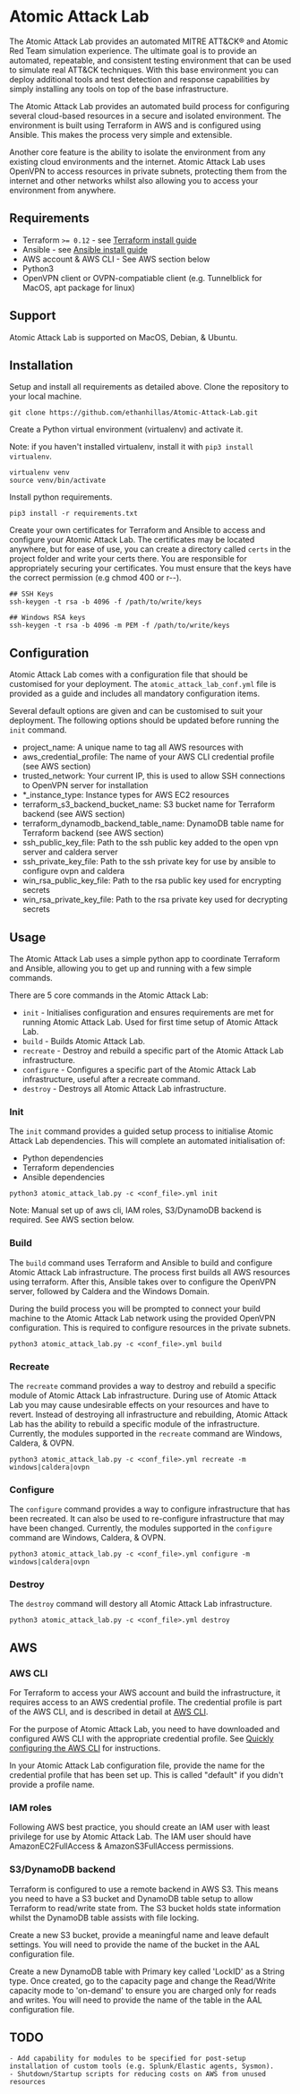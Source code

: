 
# Atomic Attack Lab
The Atomic Attack Lab provides an automated MITRE ATT&CK® and Atomic Red Team simulation experience. The ultimate goal is to provide an automated, repeatable, and consistent testing environment that can be used to simulate real ATT&CK techniques. With this base environment you can deploy additional tools and test detection and response capabilities by simply installing any tools on top of the base infrastructure. 

The Atomic Attack Lab provides an automated build process for configuring several cloud-based resources in a secure and isolated environment. The environment is built using Terraform in AWS and is configured using Ansible. This makes the process very simple and extensible. 

Another core feature is the ability to isolate the environment from any existing cloud environments and the internet. Atomic Attack Lab uses OpenVPN to access resources in private subnets, protecting them from the internet and other networks whilst also allowing you to access your environment from anywhere. 



## Requirements
* Terraform `>= 0.12` - see [Terraform install guide](https://learn.hashicorp.com/terraform/getting-started/install.html)
* Ansible - see [Ansible install guide](https://docs.ansible.com/ansible/latest/installation_guide/intro_installation.html)
* AWS account & AWS CLI - See AWS section below
* Python3
* OpenVPN client or OVPN-compatiable client (e.g. Tunnelblick for MacOS, apt package for linux)

## Support
Atomic Attack Lab is supported on MacOS, Debian, & Ubuntu.

## Installation
Setup and install all requirements as detailed above. Clone the repository to your local machine.
```  
git clone https://github.com/ethanhillas/Atomic-Attack-Lab.git
```

Create a Python virtual environment (virtualenv) and activate it. 

Note: if you haven't installed virtualenv, install it with `pip3 install virtualenv`.

```
virtualenv venv
source venv/bin/activate
```

Install python requirements.

```
pip3 install -r requirements.txt
```

Create your own certificates for Terraform and Ansible to access and configure your Atomic Attack Lab. The certificates may be located anywhere, but for ease of use, you can create a directory called `certs` in the project folder and write your certs there. You are responsible for appropriately securing your certificates. You must ensure that the keys have the correct permission (e.g chmod 400 or r--).

```
## SSH Keys
ssh-keygen -t rsa -b 4096 -f /path/to/write/keys

## Windows RSA keys
ssh-keygen -t rsa -b 4096 -m PEM -f /path/to/write/keys
```


## Configuration
Atomic Attack Lab comes with a configuration file that should be customised for your deployment. The `atomic_attack_lab_conf.yml` file is provided as a guide and includes all mandatory configuration items.

Several default options are given and can be customised to suit your deployment. The following options should be updated before running the `init` command.

* project_name: A unique name to tag all AWS resources with
* aws_credential_profile: The name of your AWS CLI credential profile (see AWS section)
* trusted_network: Your current IP, this is used to allow SSH connections to OpenVPN server for installation
* *_instance_type: Instance types for AWS EC2 resources
* terraform_s3_backend_bucket_name: S3 bucket name for Terraform backend (see AWS section)
* terraform_dynamodb_backend_table_name: DynamoDB table name for Terraform backend (see AWS section)
* ssh_public_key_file: Path to the ssh public key added to the open vpn server and caldera server
* ssh_private_key_file: Path to the ssh private key for use by ansible to configure ovpn and caldera
* win_rsa_public_key_file: Path to the rsa public key used for encrypting secrets
* win_rsa_private_key_file: Path to the rsa private key used for decrypting secrets


## Usage
The Atomic Attack Lab uses a simple python app to coordinate Terraform and Ansible, allowing you to get up and running with a few simple commands.

There are 5 core commands in the Atomic Attack Lab:

* `init`      - Initialises configuration and ensures requirements are met for running Atomic Attack Lab. Used for first time setup of Atomic Attack Lab.
* `build`     - Builds Atomic Attack Lab.
* `recreate`  - Destroy and rebuild a specific part of the Atomic Attack Lab infrastructure.
* `configure` - Configures a specific part of the Atomic Attack Lab infrastructure, useful after a recreate command.
* `destroy`   - Destroys all Atomic Attack Lab infrastructure.


### Init
The `init` command provides a guided setup process to initialise Atomic Attack Lab dependencies. This will complete an automated initialisation of:
- Python dependencies
- Terraform dependencies
- Ansible dependencies
<!-- - AWS dependencies (aws CLI, IAM roles, S3-terraform backend, DynamoDB-terraform state locking) -->

```
python3 atomic_attack_lab.py -c <conf_file>.yml init 
```
Note: Manual set up of aws cli, IAM roles, S3/DynamoDB backend is required. See AWS section below.

### Build
The `build` command uses Terraform and Ansible to build and configure Atomic Attack Lab infrastructure. The process first builds all AWS resources using terraform. After this, Ansible takes over to configure the OpenVPN server, followed by Caldera and the Windows Domain. 

During the build process you will be prompted to connect your build machine to the Atomic Attack Lab network using the provided OpenVPN configuration. This is required to configure resources in the private subnets.

```
python3 atomic_attack_lab.py -c <conf_file>.yml build
```

### Recreate
The `recreate` command provides a way to destroy and rebuild a specific module of Atomic Attack Lab infrastructure. During use of Atomic Attack Lab you may cause undesirable effects on your resources and have to revert. Instead of destroying all infrastructure and rebuilding, Atomic Attack Lab has the ability to rebuild a specific module of the infrastructure. Currently, the modules supported in the `recreate` command are Windows, Caldera, & OVPN.

```
python3 atomic_attack_lab.py -c <conf_file>.yml recreate -m windows|caldera|ovpn
```

### Configure
The `configure` command provides a way to configure infrastructure that has been recreated. It can also be used to re-configure infrastructure that may have been changed. Currently, the modules supported in the `configure` command are Windows, Caldera, & OVPN.

```
python3 atomic_attack_lab.py -c <conf_file>.yml configure -m windows|caldera|ovpn
```

### Destroy
The `destroy` command will destory all Atomic Attack Lab infrastructure.

```
python3 atomic_attack_lab.py -c <conf_file>.yml destroy
```

## AWS
### AWS CLI
For Terraform to access your AWS account and build the infrastructure, it requires access to an AWS credential profile. The credential profile is part of the AWS CLI, and is described in detail at [AWS CLI](https://docs.aws.amazon.com/cli/latest/userguide/cli-chap-welcome.html).

For the purpose of Atomic Attack Lab, you need to have downloaded and configured AWS CLI with the appropriate credential profile. See [Quickly configuring the AWS CLI](https://docs.aws.amazon.com/cli/latest/userguide/cli-chap-configure.html#cli-quick-configuration) for instructions.

In your Atomic Attack Lab configuration file, provide the name for the credential profile that has been set up. This is called "default" if you didn't provide a profile name.

### IAM roles
Following AWS best practice, you should create an IAM user with least privilege for use by Atomic Attack Lab. The IAM user should have AmazonEC2FullAccess & AmazonS3FullAccess permissions. 

### S3/DynamoDB backend
Terraform is configured to use a remote backend in AWS S3. This means you need to have a S3 bucket and DynamoDB table setup to allow Terraform to read/write state from. The S3 bucket holds state information whilst the DynamoDB table assists with file locking.

Create a new S3 bucket, provide a meaningful name and leave default settings. You will need to provide the name of the bucket in the AAL configuration file.

Create a new DynamoDB table with Primary key called 'LockID' as a String type. Once created, go to the capacity page and change the Read/Write capacity mode to 'on-demand' to ensure you are charged only for reads and writes. You will need to provide the name of the table in the AAL configuration file.

## TODO
```
- Add capability for modules to be specified for post-setup installation of custom tools (e.g. Splunk/Elastic agents, Sysmon).
- Shutdown/Startup scripts for reducing costs on AWS from unused resources
```